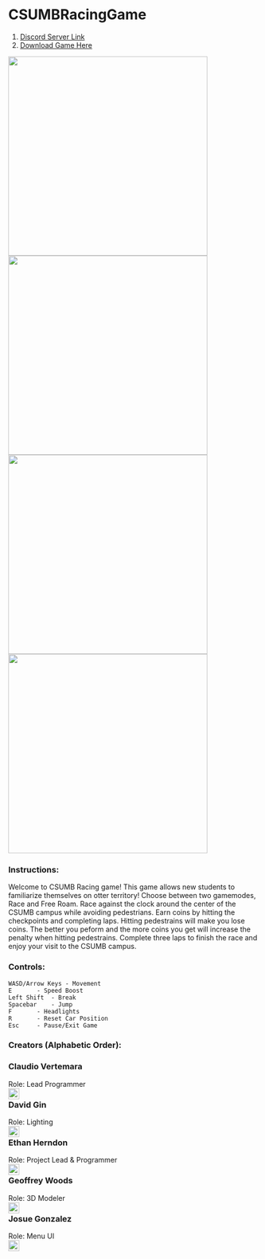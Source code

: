# CSUMBRacingGame

1. [Discord Server Link](https://discord.gg/heMjATN)    
2. [Download Game Here](https://github.com/HerndonE/CSUMBRacingGame/blob/master/Game/CSUMB%20Racing.zip?raw=true)    
   
<p float="left">
  <img src="https://github.com/HerndonE/CSUMBRacingGame/blob/master/Images/Screenshot%20(4).png" width="400" />
  <img src="https://github.com/HerndonE/CSUMBRacingGame/blob/master/Images/Screenshot%20(5).png" width="400" /> 
  <img src="https://github.com/HerndonE/CSUMBRacingGame/blob/master/Images/Screenshot%20(6).png" width="400" />
  <img src="https://github.com/HerndonE/CSUMBRacingGame/blob/master/Images/Screenshot%20(1).png" width="400" />
</p>

### Instructions:   
Welcome to CSUMB Racing game! This game allows new students to familiarize themselves on otter territory! Choose between two gamemodes, Race and 
Free Roam. Race against the clock around the center of the CSUMB 
campus while avoiding pedestrians. Earn coins by hitting the 
checkpoints and completing laps. Hitting pedestrains will make 
you lose coins. The better you peform and the more coins you get 
will increase the penalty when hitting pedestrains. Complete three 
laps to finish the race and enjoy your visit to the CSUMB campus.

### Controls:
```
WASD/Arrow Keys - Movement  
E 		- Speed Boost  
Left Shift 	- Break  
Spacebar 	- Jump  
F		- Headlights  
R		- Reset Car Position  
Esc		- Pause/Exit Game
```

### Creators (Alphabetic Order):      

### Claudio Vertemara  
Role: Lead Programmer   
[<img align="left" alt="Claudio | LinkedIn" width="22px" src="https://cdn.jsdelivr.net/npm/simple-icons@v3/icons/linkedin.svg" />](https://www.linkedin.com/in/claudiovertemara/)

### David Gin
Role: Lighting    
[<img align="left" alt="David | LinkedIn" width="22px" src="https://cdn.jsdelivr.net/npm/simple-icons@v3/icons/linkedin.svg" />](https://www.linkedin.com/in/david-gin-5389861b9/)

### Ethan Herndon
Role: Project Lead & Programmer  
[<img align="left" alt="HerndonE | LinkedIn" width="22px" src="https://cdn.jsdelivr.net/npm/simple-icons@v3/icons/linkedin.svg" />](https://www.linkedin.com/in/ethan-herndon-8ba950196/)

### Geoffrey Woods
Role: 3D Modeler  
[<img align="left" alt="Geoffrey| LinkedIn" width="22px" src="https://cdn.jsdelivr.net/npm/simple-icons@v3/icons/linkedin.svg" />](https://www.linkedin.com/in/geoffrey-woods-330275199/)

### Josue Gonzalez
Role: Menu UI    
[<img align="left" alt="Josue | LinkedIn" width="22px" src="https://cdn.jsdelivr.net/npm/simple-icons@v3/icons/linkedin.svg" />]( https://www.linkedin.com/in/josue-gonzalez-b1a003147/)         
